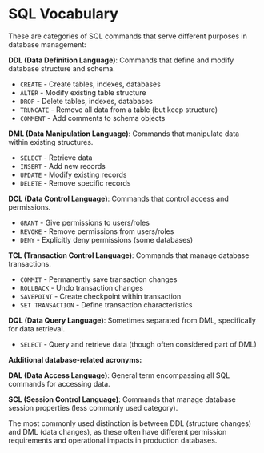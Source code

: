 # SQL Vocabulary

These are categories of SQL commands that serve different purposes in database management:

**DDL (Data Definition Language)**: Commands that define and modify database structure and schema.
- `CREATE` - Create tables, indexes, databases
- `ALTER` - Modify existing table structure
- `DROP` - Delete tables, indexes, databases
- `TRUNCATE` - Remove all data from a table (but keep structure)
- `COMMENT` - Add comments to schema objects

**DML (Data Manipulation Language)**: Commands that manipulate data within existing structures.
- `SELECT` - Retrieve data
- `INSERT` - Add new records
- `UPDATE` - Modify existing records
- `DELETE` - Remove specific records

**DCL (Data Control Language)**: Commands that control access and permissions.
- `GRANT` - Give permissions to users/roles
- `REVOKE` - Remove permissions from users/roles
- `DENY` - Explicitly deny permissions (some databases)

**TCL (Transaction Control Language)**: Commands that manage database transactions.
- `COMMIT` - Permanently save transaction changes
- `ROLLBACK` - Undo transaction changes
- `SAVEPOINT` - Create checkpoint within transaction
- `SET TRANSACTION` - Define transaction characteristics

**DQL (Data Query Language)**: Sometimes separated from DML, specifically for data retrieval.
- `SELECT` - Query and retrieve data (though often considered part of DML)

**Additional database-related acronyms:**

**DAL (Data Access Language)**: General term encompassing all SQL commands for accessing data.

**SCL (Session Control Language)**: Commands that manage database session properties (less commonly used category).

The most commonly used distinction is between DDL (structure changes) and DML (data changes), as these often have different permission requirements and operational impacts in production databases.

